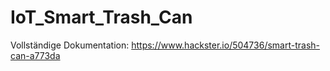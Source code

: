 # IoT_Smart_Trash_Can


Vollständige Dokumentation: https://www.hackster.io/504736/smart-trash-can-a773da 
